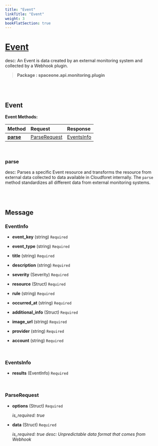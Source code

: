 ```yaml
---
title: "Event"
linkTitle: "Event"
weight: 3
bookFlatSection: true
---
```

# [Event](#Event)
desc: An Event is data created by an external monitoring system and collected by a Webhook plugin.


>  **Package : spaceone.api.monitoring.plugin**

<br>
<br>

## Event





**Event Methods:**


| Method | Request | Response |
| :----- | :-------- | :-------- |
| [**parse**](./Event#parse) | [ParseRequest](Event#parserequest) | [EventsInfo](./Event#eventsinfo) |



    
<br>

### parse

desc: Parses a specific Event resource and transforms the resource from external data collected to data available in Cloudforet internally. The `parse` method standardizes all different data from external monitoring systems.








    


<br>
<br>

## Message



### EventInfo
* **event_key** (string)  `Required` 

    
* **event_type** (string)  `Required` 

    
* **title** (string)  `Required` 

    
* **description** (string)  `Required` 

    
* **severity** (Severity)  `Required` 

    
* **resource** (Struct)  `Required` 

    
* **rule** (string)  `Required` 

    
* **occurred_at** (string)  `Required` 

    
* **additional_info** (Struct)  `Required` 

    
* **image_url** (string)  `Required` 

    
* **provider** (string)  `Required` 

    
* **account** (string)  `Required` 

    <br>

### EventsInfo
* **results** (EventInfo)  `Required` 

    <br>

### ParseRequest
* **options** (Struct)  `Required` 

  *is_required: true*

    
* **data** (Struct)  `Required` 

  *is_required: true
desc: Unpredictable data format that comes from Webhook*

    <br>
